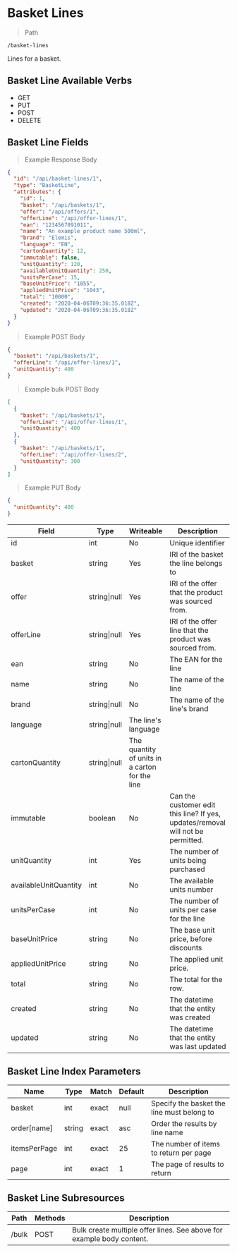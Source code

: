 # Basket Lines

> Path

```
/basket-lines
```

Lines for a basket.

## Basket Line Available Verbs

* GET
* PUT
* POST
* DELETE

## Basket Line Fields

> Example Response Body

```json
{
  "id": "/api/basket-lines/1",
  "type": "BasketLine",
  "attributes": {
    "id": 1,
    "basket": "/api/baskets/1",
    "offer": "/api/offers/1",
    "offerLine": "/api/offer-lines/1",
    "ean": "1234567891011",
    "name": "An example product name 500ml",
    "brand": "Elemis",
    "language": "EN",
    "cartonQuantity": 12,
    "immutable": false,
    "unitQuantity": 120,
    "availableUnitQuantity": 250,
    "unitsPerCase": 15,
    "baseUnitPrice": "1055",
    "appliedUnitPrice": "1043",
    "total": "10000",
    "created": "2020-04-06T09:36:35.018Z",
    "updated": "2020-04-06T09:36:35.018Z"
  }
}
```

> Example POST Body

```json
{
  "basket": "/api/baskets/1",
  "offerLine": "/api/offer-lines/1",
  "unitQuantity": 400
}
```
> Example bulk POST Body

```json
[
  {
    "basket": "/api/baskets/1",
    "offerLine": "/api/offer-lines/1",
    "unitQuantity": 400
  },
  {
    "basket": "/api/baskets/1",
    "offerLine": "/api/offer-lines/2",
    "unitQuantity": 300
  }
]
```


> Example PUT Body

```json
{
  "unitQuantity": 400
}
```

Field | Type | Writeable | Description
----- | ---- | --------- | -----------
id | int | No | Unique identifier
basket | string | Yes | IRI of the basket the line belongs to
offer | string&#124;null | Yes | IRI of the offer that the product was sourced from.
offerLine | string&#124;null | Yes | IRI of the offer line that the product was sourced from.
ean | string | No | The EAN for the line
name | string | No | The name of the line
brand | string&#124;null | No | The name of the line's brand
language | string&#124;null | The line's language
cartonQuantity | string&#124;null | The quantity of units in a carton for the line
immutable | boolean | No | Can the customer edit this line? If yes, updates/removal will not be permitted.
unitQuantity | int | Yes | The number of units being purchased
availableUnitQuantity | int | No | The available units number
unitsPerCase | int | No | The number of units per case for the line
baseUnitPrice | string | No | The base unit price, before discounts
appliedUnitPrice | string | No | The applied unit price.
total | string | No | The total for the row.
created | string | No | The datetime that the entity was created
updated | string | No | The datetime that the entity was last updated

## Basket Line Index Parameters

Name | Type | Match | Default | Description
---- | ---- | ----- | ------- | -----------
basket | int | exact | null | Specify the basket the line must belong to
order\[name] | string | exact | asc | Order the results by line name
itemsPerPage | int | exact | 25 | The number of items to return per page
page | int | exact | 1 | The page of results to return

## Basket Line Subresources

Path | Methods | Description
-----|---------|------------
/bulk | POST | Bulk create multiple offer lines. See above for example body content. 
